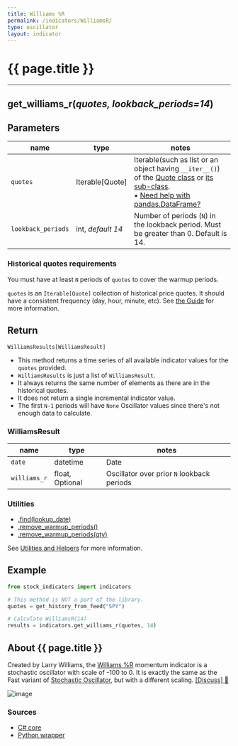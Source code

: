 ```yaml
---
title: Williams %R
permalink: /indicators/WilliamsR/
type: oscillator
layout: indicator
---
```


# {{ page.title }}

<hr>

## **get_williams_r**(*quotes, lookback_periods=14*)

## Parameters

| name | type | notes
| -- |-- |--
| `quotes` | Iterable[Quote] | Iterable(such as list or an object having `__iter__()`) of the [Quote class]({{site.baseurl}}/guide/#historical-quotes) or [its sub-class]({{site.baseurl}}/guide/#using-custom-quote-classes). <br><span class='qna-dataframe'> • [Need help with pandas.DataFrame?]({{site.baseurl}}/guide/#using-pandasdataframe)</span>
| `lookback_periods` | int, *default 14* | Number of periods (`N`) in the lookback period.  Must be greater than 0.  Default is 14.

### Historical quotes requirements

You must have at least `N` periods of `quotes` to cover the warmup periods.

`quotes` is an `Iterable[Quote]` collection of historical price quotes.  It should have a consistent frequency (day, hour, minute, etc).  See [the Guide]({{site.baseurl}}/guide/#historical-quotes) for more information.

## Return

```python
WilliamsResults[WilliamsResult]
```

- This method returns a time series of all available indicator values for the `quotes` provided.
- `WilliamsResults` is just a list of `WilliamsResult`.
- It always returns the same number of elements as there are in the historical quotes.
- It does not return a single incremental indicator value.
- The first `N-1` periods will have `None` Oscillator values since there's not enough data to calculate.

### WilliamsResult

| name | type | notes
| -- |-- |--
| `date` | datetime | Date
| `williams_r` | float, Optional | Oscillator over prior `N` lookback periods

### Utilities

- [.find(lookup_date)]({{site.baseurl}}/utilities#find-indicator-result-by-date)
- [.remove_warmup_periods()]({{site.baseurl}}/utilities#remove-warmup-periods)
- [.remove_warmup_periods(qty)]({{site.baseurl}}/utilities#remove-warmup-periods)

See [Utilities and Helpers]({{site.baseurl}}/utilities#utilities-for-indicator-results) for more information.

## Example

```python
from stock_indicators import indicators

# This method is NOT a part of the library.
quotes = get_history_from_feed("SPY")

# Calculate WilliamsR(14)
results = indicators.get_williams_r(quotes, 14)
```

## About {{ page.title }}

Created by Larry Williams, the [Williams %R](https://en.wikipedia.org/wiki/Williams_%25R) momentum indicator is a stochastic oscillator with scale of -100 to 0.  It is exactly the same as the Fast variant of [Stochastic Oscillator](../Stoch#content), but with a different scaling.
[[Discuss] :speech_balloon:]({{site.github.base_repository_url}}/discussions/229 "Community discussion about this indicator")

![image]({{site.charturl}}/WilliamsR.png)

### Sources

- [C# core]({{site.base_sourceurl}}/s-z/WilliamsR/WilliamsR.Series.cs)
- [Python wrapper]({{site.sourceurl}}/williams_r.py)
